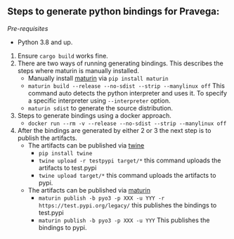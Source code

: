## Steps to generate python bindings for Pravega:

*Pre-requisites*
- Python 3.8 and up.

1. Ensure `cargo build` works fine.
2. There are two ways of running generating bindings. This describes the steps where maturin is manually installed.
    - Manually install [maturin](https://github.com/PyO3/maturin) via `pip install maturin`
    - `maturin build --release --no-sdist --strip --manylinux off` This command auto detects the python interpreter and uses it. To
    specify a specific interpreter using `--interpreter` option.
    - `maturin sdist` to generate the source distribution. 
3. Steps to generate bindings using a docker approach.
    - `docker run --rm -v --release --no-sdist --strip --manylinux off`
4. After the bindings are generated by either 2 or 3 the next step is to publish the artifacts.
   - The artifacts can be published via [twine](https://github.com/pypa/twine)
        - `pip install twine`
        - `twine upload -r testpypi target/*` this command uploads the artifacts to test.pypi
        - `twine upload target/*` this command uploads the artifacts to pypi.
   - The artifacts can be published via [maturin](https://github.com/PyO3/maturin)
        - `maturin publish -b pyo3 -p XXX -u YYY -r https://test.pypi.org/legacy/` this publishes the bindings to test.pypi
        - `maturin publish -b pyo3 -p XXX -u YYY` This publishes the bindings to pypi.